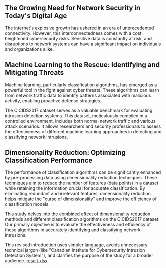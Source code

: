 ## The Growing Need for Network Security in Today's Digital Age

The internet's explosive growth has ushered in an era of unprecedented connectivity. However, this interconnectedness comes with a cost: heightened cybersecurity risks. Sensitive data is constantly at risk, and disruptions to network systems can have a significant impact on individuals and organizations alike.

## Machine Learning to the Rescue: Identifying and Mitigating Threats

Machine learning, particularly classification algorithms, has emerged as a powerful tool in the fight against cyber threats. These algorithms can learn from network traffic data to identify patterns associated with malicious activity, enabling proactive defense strategies. 

The CICIDS2017 dataset serves as a valuable benchmark for evaluating intrusion detection systems. This dataset, meticulously compiled in a controlled environment, includes both normal network traffic and various attack scenarios. It allows researchers and security professionals to assess the effectiveness of different machine learning approaches in detecting and classifying network intrusions.

## Dimensionality Reduction: Optimizing Classification Performance

The performance of classification algorithms can be significantly enhanced by pre-processing data using dimensionality reduction techniques. These techniques aim to reduce the number of features (data points) in a dataset while retaining the information crucial for accurate classification. By eliminating redundant and irrelevant features, dimensionality reduction helps mitigate the "curse of dimensionality" and improve the efficiency of classification models.

This study delves into the combined effect of dimensionality reduction methods and different classification algorithms on the CICIDS2017 dataset. Our primary objective is to evaluate the effectiveness and efficiency of these algorithms in accurately identifying and classifying network intrusions. 

This revised introduction uses simpler language, avoids unnecessary technical jargon (like "Canadian Institute for Cybersecurity Intrusion Detection System"), and clarifies the purpose of the study for a broader audience. 
[result.xlsx](https://github.com/TwoDarray/Enhancing-the-Security-by-Analyzing-the-Behavior-of-Multiple-Classification-Algorithms-/files/14803037/result.xlsx)
